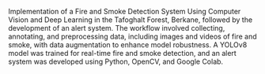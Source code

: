 Implementation of a Fire and Smoke Detection System Using Computer Vision and Deep Learning in the Tafoghalt Forest, Berkane, followed by the development of an alert system. The workflow involved collecting, annotating, and preprocessing data, including images and videos of fire and smoke, with data augmentation to enhance model robustness. A YOLOv8 model was trained for real-time fire and smoke detection, and an alert system was developed using Python, OpenCV, and Google Colab.
